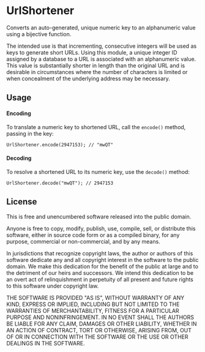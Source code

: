 UrlShortener
============

Converts an auto-generated, unique numeric key to an alphanumeric value using a bijective function.

The intended use is that incrementing, consecutive integers will be used as keys to generate short URLs.
Using this module, a unique integer ID assigned by a database to a URL is associated with an alphanumeric value.
This value is substantially shorter in length than the original URL and is desirable in circumstances where
the number of characters is limited or when concealment of the underlying address may be necessary.


Usage
-----

#### Encoding
To translate a numeric key to shortened URL, call the `encode()` method, passing in the key:
```
UrlShortener.encode(2947153); // "mwQT"
```

#### Decoding
To resolve a shortened URL to its numeric key, use the `decode()` method:
```
UrlShortener.decode("mwQT"); // 2947153
```


License
-------
This is free and unencumbered software released into the public domain.

Anyone is free to copy, modify, publish, use, compile, sell, or
distribute this software, either in source code form or as a compiled
binary, for any purpose, commercial or non-commercial, and by any
means.

In jurisdictions that recognize copyright laws, the author or authors
of this software dedicate any and all copyright interest in the
software to the public domain. We make this dedication for the benefit
of the public at large and to the detriment of our heirs and
successors. We intend this dedication to be an overt act of
relinquishment in perpetuity of all present and future rights to this
software under copyright law.

THE SOFTWARE IS PROVIDED "AS IS", WITHOUT WARRANTY OF ANY KIND,
EXPRESS OR IMPLIED, INCLUDING BUT NOT LIMITED TO THE WARRANTIES OF
MERCHANTABILITY, FITNESS FOR A PARTICULAR PURPOSE AND NONINFRINGEMENT.
IN NO EVENT SHALL THE AUTHORS BE LIABLE FOR ANY CLAIM, DAMAGES OR
OTHER LIABILITY, WHETHER IN AN ACTION OF CONTRACT, TORT OR OTHERWISE,
ARISING FROM, OUT OF OR IN CONNECTION WITH THE SOFTWARE OR THE USE OR
OTHER DEALINGS IN THE SOFTWARE.



